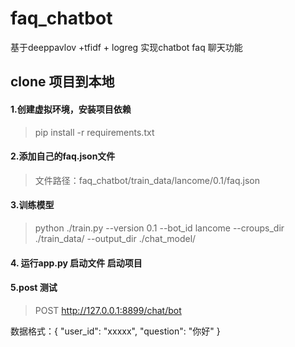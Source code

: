 # faq_chatbot
基于deeppavlov +tfidf + logreg 实现chatbot faq 聊天功能

## clone 项目到本地

#### 1.创建虚拟环境，安装项目依赖
> pip install -r requirements.txt

#### 2.添加自己的faq.json文件

>文件路径：faq_chatbot/train_data/lancome/0.1/faq.json

#### 3.训练模型
> python ./train.py --version 0.1 --bot_id lancome --croups_dir ./train_data/ --output_dir ./chat_model/


#### 4. 运行app.py 启动文件 启动项目


#### 5.post 测试
> POST http://127.0.0.1:8899/chat/bot

数据格式：{
      "user_id": "xxxxx",
      "question": "你好"
}
